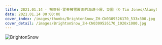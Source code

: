 ```yaml
---
title: 2021.01.14 - 布莱顿-霍夫被雪覆盖的海滩小屋，英国 (© Tim Jones/Alamy)
date: 2021.01.14 00:00:00
cover_index: /images/thumbs/BrightonSnow_ZH-CN0309526170_533x300.jpg
cover_detail: /images/BrightonSnow_ZH-CN0309526170_1920x1080.jpg
---
```


![BrightonSnow](/images/BrightonSnow_ZH-CN0309526170_1920x1080.jpg)

